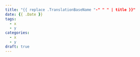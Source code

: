 ```yaml
---
title: "{{ replace .TranslationBaseName "-" " " | title }}"
date: {{ .Date }}
tags:
  - x
  - y
categories:
  - x
  - y
draft: true
---
```

